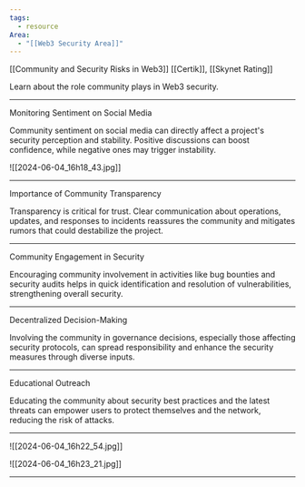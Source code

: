 ```yaml
---
tags:
  - resource
Area:
  - "[[Web3 Security Area]]"
---
```

[[Community and Security Risks in Web3]]
[[Certik]], [[Skynet Rating]]

Learn about the role community plays in Web3 security.

---
Monitoring Sentiment on Social Media

Community sentiment on social media can directly affect a project's security perception and stability. Positive discussions can boost confidence, while negative ones may trigger instability.

![[2024-06-04_16h18_43.jpg]]

---
Importance of Community Transparency

Transparency is critical for trust. Clear communication about operations, updates, and responses to incidents reassures the community and mitigates rumors that could destabilize the project.

---
Community Engagement in Security

Encouraging community involvement in activities like bug bounties and security audits helps in quick identification and resolution of vulnerabilities, strengthening overall security.

---
Decentralized Decision-Making

Involving the community in governance decisions, especially those affecting security protocols, can spread responsibility and enhance the security measures through diverse inputs.

---
Educational Outreach

Educating the community about security best practices and the latest threats can empower users to protect themselves and the network, reducing the risk of attacks.

---
![[2024-06-04_16h22_54.jpg]]

![[2024-06-04_16h23_21.jpg]]

---
